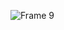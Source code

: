 

![Frame 9](https://user-images.githubusercontent.com/92319348/201055116-f15e80cc-6eb3-4424-a4a3-65f57f8a020d.jpg)

<!--

### Hi there 👋

**hattagh73/hattagh73** is a ✨ _special_ ✨ repository because its `README.md` (this file) appears on your GitHub profile.

Here are some ideas to get you started:

- 🔭 I’m currently working on ...
- 🌱 I’m currently learning ...
- 👯 I’m looking to collaborate on ...
- 🤔 I’m looking for help with ...
- 💬 Ask me about ...
- 📫 How to reach me: ...
- 😄 Pronouns: ...
- ⚡ Fun fact: ...
- [Image Reference](https://icons8.com/illustrations/illustration/business-3d-young-woman-standing-with-laptop)

-->
